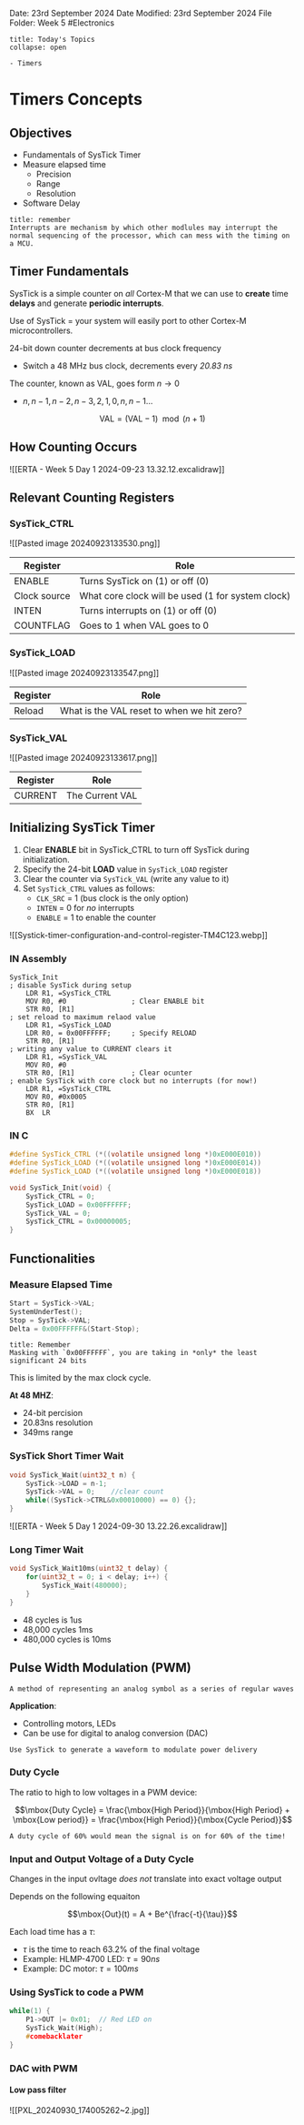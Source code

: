 Date: 23rd September 2024
Date Modified: 23rd September 2024
File Folder: Week 5
#Electronics

```ad-abstract
title: Today's Topics
collapse: open

- Timers

```

# Timers Concepts

## Objectives

- Fundamentals of SysTick Timer
- Measure elapsed time
	- Precision
	- Range
	- Resolution
- Software Delay

```ad-note
title: remember
Interrupts are mechanism by which other modlules may interrupt the normal sequencing of the processor, which can mess with the timing on a MCU.
```

## Timer Fundamentals

SysTick is a simple counter on *all* Cortex-M that we can use to **create** time **delays** and generate **periodic interrupts**.

Use of SysTick = your system will easily port to other Cortex-M microcontrollers.

24-bit down counter decrements at bus clock frequency
- Switch a 48 MHz bus clock, decrements every *20.83 ns*

The counter, known as VAL, goes form $n \rightarrow 0$
- $n, n-1, n-2, n-3, 2, 1, 0, n, n-1…$

$$\mbox{VAL} = (\mbox{VAL}-1) \mod{(n+1)}$$

## How Counting Occurs

![[ERTA - Week 5 Day 1 2024-09-23 13.32.12.excalidraw]]

## Relevant Counting Registers

### SysTick_CTRL

![[Pasted image 20240923133530.png]]

| Register     | Role                                              |
| ------------ | ------------------------------------------------- |
| ENABLE       | Turns SysTick on (1) or off (0)                   |
| Clock source | What core clock will be used (1 for system clock) |
| INTEN        | Turns interrupts on (1) or off (0)                |
| COUNTFLAG    | Goes to 1 when VAL goes to 0                      |

### SysTick_LOAD

![[Pasted image 20240923133547.png]]

| Register | Role                                       |
| -------- | ------------------------------------------ |
| Reload   | What is the VAL reset to when we hit zero? |

### SysTick_VAL

![[Pasted image 20240923133617.png]]

| Register | Role            |
| -------- | --------------- |
| CURRENT  | The Current VAL |

## Initializing SysTick Timer

1. Clear **ENABLE** bit in SysTick_CTRL to turn off SysTick during initialization.
2. Specify the 24-bit **LOAD** value in `SysTick_LOAD` register
3. Clear the counter via `SysTick_VAL` (write any value to it)
4. Set `SysTick_CTRL` values as follows:
	- `CLK_SRC` = 1 (bus clock is the only option)
	- `INTEN` = 0 for *no* interrupts
	- `ENABLE` = 1 to enable the counter

![[Systick-timer-configuration-and-control-register-TM4C123.webp]]

### IN Assembly

```arm-asm
SysTick_Init
; disable SysTick during setup
	LDR R1, =SysTick_CTRL
	MOV R0, #0                ; Clear ENABLE bit
	STR R0, [R1]
; set reload to maximum relaod value
	LDR R1, =SysTick_LOAD
	LDR R0, = 0x00FFFFFF;     ; Specify RELOAD
	STR R0, [R1]
; writing any value to CURRENT clears it
	LDR R1, =SysTick_VAL
	MOV R0, #0 
	STR R0, [R1]              ; Clear ocunter
; enable SysTick with core clock but no interrupts (for now!)
	LDR R1, =SysTick_CTRL
	MOV R0, #0x0005
	STR R0, [R1]
	BX  LR
```

### IN C

```c
#define SysTick_CTRL (*((volatile unsigned long *)0xE000E010))
#define SysTick_LOAD (*((volatile unsigned long *)0xE000E014))
#define SysTick_LOAD (*((volatile unsigned long *)0xE000E018))

void SysTick_Init(void) {
	SysTick_CTRL = 0;
	SysTick_LOAD = 0x00FFFFFF;
	SysTick_VAL = 0;
	SysTick_CTRL = 0x00000005;
}
```
## Functionalities

### Measure Elapsed Time

```c
Start = SysTick->VAL;
SystemUnderTest();
Stop = SysTick->VAL;
Delta = 0x00FFFFFF&(Start-Stop);
```
```ad-note
title: Remember
Masking with `0x00FFFFFF`, you are taking in *only* the least significant 24 bits
```

This is limited by the max clock cycle.

**At 48 MHZ**:
- 24-bit percision
- 20.83ns resolution
- 349ms range

### SysTick Short Timer Wait

```c
void SysTick_Wait(uint32_t n) {
	SysTick->LOAD = n-1;
	SysTick->VAL = 0;    //clear count
	while((SysTick->CTRL&0x00010000) == 0) {};
}
```
![[ERTA - Week 5 Day 1 2024-09-30 13.22.26.excalidraw]]

### Long Timer Wait

```c
void SysTick_Wait10ms(uint32_t delay) {
	for(uint32_t = 0; i < delay; i++) {
		SysTick_Wait(480000);
	}
}
```

- 48 cycles is 1us
- 48,000 cycles 1ms
- 480,000 cycles is 10ms

## Pulse Width Modulation (PWM)

```ad-summary
A method of representing an analog symbol as a series of regular waves
```

**Application**:
- Controlling motors, LEDs
- Can be use for digital to analog conversion (DAC)

```ad-note
Use SysTick to generate a waveform to modulate power delivery
```

### Duty Cycle

The ratio to high to low voltages in a PWM device:

$$\mbox{Duty Cycle} = \frac{\mbox{High Period}}{\mbox{High Period} + \mbox{Low period}} = \frac{\mbox{High Period}}{\mbox{Cycle Period}}$$

```ad-example
A duty cycle of 60% would mean the signal is on for 60% of the time!
```

### Input and Output Voltage of a Duty Cycle

Changes in the input ovltage *does not* translate into exact voltage output

Depends on the following equaiton

$$\mbox{Out}(t) = A + Be^{\frac{-t}{\tau}}$$

Each load time has a $\tau$:
- $\tau$ is the time to reach 63.2% of the final voltage
- Example: HLMP-4700 LED: $\tau = 90ns$
- Example: DC motor: $\tau = 100ms$

### Using SysTick to code a PWM

```c
while(1) {
	P1->OUT |= 0x01;  // Red LED on
	SysTick_Wait(High);
	#comebacklater
}
```
### DAC with PWM

#### Low pass filter

![[PXL_20240930_174005262~2.jpg]]
